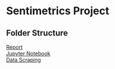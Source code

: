 # Sentimetrics Project

## Folder Structure
[Report](https://github.com/Reddit-Sentimetrics/sentimetrics/blob/main/ENSF%20612%20Final%20Report.pdf)   
[Jupyter Notebook](https://github.com/Reddit-Sentimetrics/sentimetrics/blob/main/reddit.ipynb)   
[Data Scraping](https://github.com/Reddit-Sentimetrics/sentimetrics/blob/main/reddit_scrape.ipynb)   
